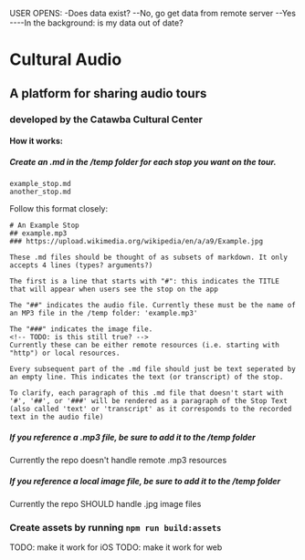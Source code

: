 USER OPENS:
-Does data exist?
--No, go get data from remote server
--Yes
----In the background: is my data out of date?





# Cultural Audio
## A platform for sharing audio tours
### developed by the Catawba Cultural Center

#### How it works:
##### Create an .md in the /temp folder for each stop you want on the tour.
```
example_stop.md
another_stop.md
```

Follow this format closely:
```
# An Example Stop
## example.mp3
### https://upload.wikimedia.org/wikipedia/en/a/a9/Example.jpg

These .md files should be thought of as subsets of markdown. It only accepts 4 lines (types? arguments?)

The first is a line that starts with "#": this indicates the TITLE that will appear when users see the stop on the app

The "##" indicates the audio file. Currently these must be the name of an MP3 file in the /temp folder: 'example.mp3'

The "###" indicates the image file.
<!-- TODO: is this still true? -->
Currently these can be either remote resources (i.e. starting with "http") or local resources.

Every subsequent part of the .md file should just be text seperated by an empty line. This indicates the text (or transcript) of the stop.

To clarify, each paragraph of this .md file that doesn't start with '#', '##', or '###' will be rendered as a paragraph of the Stop Text (also called 'text' or 'transcript' as it corresponds to the recorded text in the audio file)
```

##### If you reference a .mp3 file, be sure to add it to the /temp folder
Currently the repo doesn't handle remote .mp3 resources

##### If you reference a local image file, be sure to add it to the /temp folder
Currently the repo SHOULD handle .jpg image files

### Create assets by running `npm run build:assets`

TODO: make it work for iOS
TODO: make it work for web
